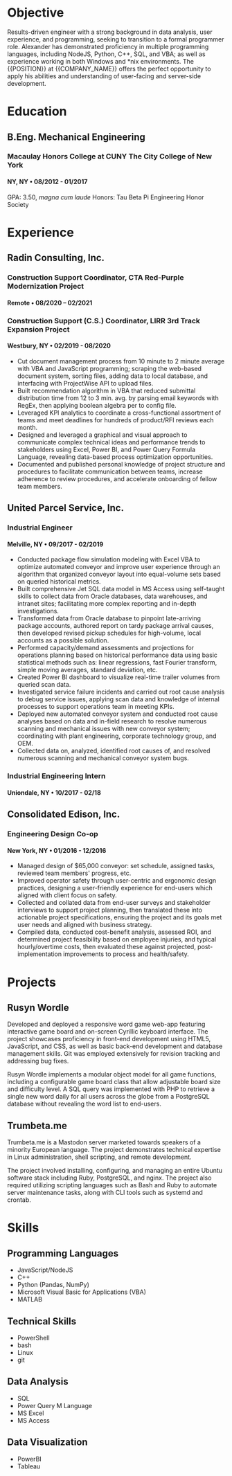 # Objective

Results-driven engineer with a strong background in data analysis, user experience, and programming, seeking to transition to a formal programmer role. Alexander has demonstrated proficiency in multiple programming languages, including NodeJS, Python, C++, SQL, and VBA; as well as experience working in both Windows and \*nix environments. The {{POSITION}} at {{COMPANY_NAME}} offers the perfect opportunity to apply his abilities and understanding of user-facing and server-side development.


#  Education

##  B.Eng. Mechanical Engineering
###  Macaulay Honors College at CUNY The City College of New York
####  NY, NY • 08/2012 - 01/2017
GPA: 3.50, *magna cum laude*
Honors: Tau Beta Pi Engineering Honor Society


# Experience

##  Radin Consulting, Inc.
###  Construction Support Coordinator, CTA Red-Purple Modernization Project
####  Remote • 08/2020 – 02/2021
###  Construction Support (C.S.) Coordinator, LIRR 3rd Track Expansion Project
####  Westbury, NY • 02/2019 - 08/2020

- Cut document management process from 10 minute to 2 minute average with VBA and JavaScript programming; scraping the web-based document system, sorting files, adding data to local database, and interfacing with ProjectWise API to upload files.
- Built recommendation algorithm in VBA that reduced submittal distribution time from 12 to 3 min. avg. by parsing email keywords with RegEx, then applying boolean algebra per to config file.
- Leveraged KPI analytics to coordinate a cross-functional assortment of teams and meet deadlines for hundreds of product/RFI reviews each month.
- Designed and leveraged a graphical and visual approach to communicate complex technical ideas and performance trends to stakeholders using Excel, Power BI, and Power Query Formula Language, revealing data-based process optimization opportunities. 
- Documented and published personal knowledge of project structure and procedures to facilitate communication between teams, increase adherence to review procedures, and accelerate onboarding of fellow team members.

##  United Parcel Service, Inc.
###  Industrial Engineer
####  Melville, NY • 09/2017 - 02/2019

- Conducted package flow simulation modeling with Excel VBA to optimize automated conveyor and improve user experience through an algorithm that organized conveyor layout into equal-volume sets based on queried historical metrics.
- Built comprehensive Jet SQL data model in MS Access using self-taught skills to collect data from Oracle databases, data warehouses, and intranet sites; facilitating more complex reporting and in-depth investigations.
- Transformed data from Oracle database to pinpoint late-arriving package accounts, authored report on tardy package arrival causes, then developed revised pickup schedules for high-volume, local accounts as a possible solution.
- Performed capacity/demand assessments and projections for operations planning based on historical performance data using basic statistical methods such as: linear regressions, fast Fourier transform, simple moving averages, standard deviation, etc.
- Created Power BI dashboard to visualize real-time trailer volumes from queried scan data. 
- Investigated service failure incidents and carried out root cause analysis to debug service issues, applying scan data and knowledge of internal processes to support operations team in meeting KPIs.
- Deployed new automated conveyor system and conducted root cause analyses based on data and in-field research to resolve numerous scanning and mechanical issues with new conveyor system; coordinating with plant engineering, corporate technology group, and OEM.
- Collected data on, analyzed, identified root causes of, and resolved numerous scanning and mechanical conveyor system bugs.

###  Industrial Engineering Intern
#### Uniondale, NY • 10/2017 - 02/18


## Consolidated Edison, Inc.
###  Engineering Design Co-op
####  New York, NY • 01/2016 - 12/2016
- Managed design of $65,000 conveyor: set schedule, assigned tasks, reviewed team members' progress, etc.
- Improved operator safety through user-centric and ergonomic design practices, designing a user-friendly experience for end-users which aligned with client focus on safety.
- Collected and collated data from end-user surveys and stakeholder interviews to support project planning, then translated these into actionable project specifications, ensuring the project and its goals met user needs and aligned with business strategy.
- Compiled data, conducted cost-benefit analysis, assessed ROI, and determined project feasibility based on employee injuries, and typical hourly/overtime costs, then evaluated these against projected, post-implementation improvements to process and health/safety.


#  Projects

##  Rusyn Wordle
Developed and deployed a responsive word game web-app featuring interactive game board and on-screen Cyrillic keyboard interface. The project showcases proficiency in front-end development using HTML5, JavaScript, and CSS, as well as basic back-end development and database management skills. Git was employed extensively for revision tracking and addressing bug fixes.

Rusyn Wordle implements a modular object model for all game functions, including a configurable game board class that allow adjustable board size and difficulty level. A SQL query was implemented with PHP to retrieve a single new word daily for all users across the globe from a PostgreSQL database without revealing the word list to end-users.

##  Trumbeta.me
Trumbeta.me is a Mastodon server marketed towards speakers of a minority European language. The project demonstrates technical expertise in Linux administration, shell scripting, and remote development.

The project involved installing, configuring, and managing an entire Ubuntu software stack including Ruby, PostgreSQL, and nginx. The project also required utilizing scripting languages such as Bash and Ruby to automate server maintenance tasks, along with CLI tools such as systemd and crontab.


# Skills

## Programming Languages
- JavaScript/NodeJS
- C++
- Python (Pandas, NumPy)
- Microsoft Visual Basic for Applications (VBA)
- MATLAB

## Technical Skills 
- PowerShell
- bash
- Linux
- git

## Data Analysis
- SQL
- Power Query M Language
- MS Excel
- MS Access

## Data Visualization
- PowerBI
- Tableau
